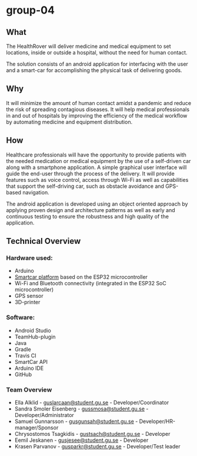 # group-04
## What
The HealthRover will deliver medicine and medical equipment to set locations, inside or outside a hospital, without the need for human contact. 

The solution consists of an android application for interfacing with the user and a smart-car for accomplishing the physical task of delivering  goods.

## Why
It will minimize the amount of human contact amidst a pandemic and reduce the risk of spreading contagious diseases. It will help medical professionals in and out of hospitals by improving the efficiency of the medical workflow by automating medicine and equipment distribution.

## How
Healthcare professionals will have the opportunity to provide patients with the needed medication or medical equipment  by the use of a self-driven car along with a smartphone application. A simple graphical user interface will guide the end-user through the process of the delivery. It will provide features such as voice control, access through Wi-Fi as well as capabilities that support the self-driving car, such as obstacle avoidance and GPS-based navigation.

The android application is developed using an object oriented approach by applying proven design and architecture patterns as well as early and continuous testing to ensure the robustness and high quality of the application. 

## Technical Overview

### Hardware used:
- Arduino
- [Smartcar platform](https://www.hackster.io/platisd/getting-started-with-the-smartcar-platform-1648ad) based on the ESP32 microcontroller
- Wi-Fi and Bluetooth connectivity (integrated in the ESP32 SoC microcontroller)
- GPS sensor
- 3D-printer

 
### Software:
- Android Studio
- TeamHub-plugin
- Java
- Gradle
- Travis CI
- SmartCar API
- Arduino IDE
- GitHub

 
### Team Overview
- Ella Alklid - guslarcaan@student.gu.se - Developer/Coordinator
- Sandra Smoler Eisenberg - gussmosa@student.gu.se - Developer/Administrator
- Samuel Gunnarsson - gusgunsah@student.gu.se - Developer/HR-manager/Sponsor 
- Chrysostomos Tsagkidis - gustsach@student.gu.se - Developer
- Eemil Jeskanen - gusjesee@student.gu.se - Developer
- Krasen Parvanov - gusparkr@student.gu.se - Developer/Test leader
